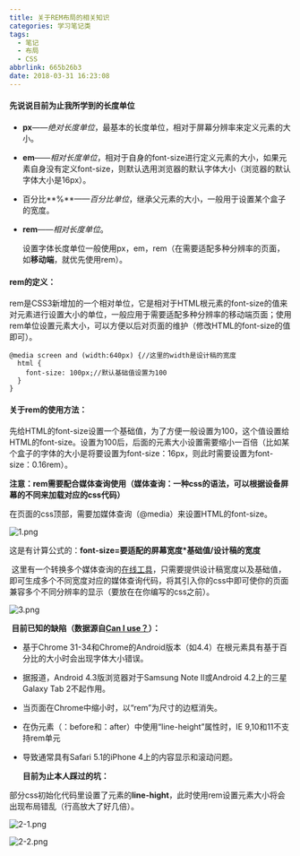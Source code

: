 ```yaml
---
title: 关于REM布局的相关知识
categories: 学习笔记类
tags:
  - 笔记
  - 布局
  - CSS
abbrlink: 665b26b3
date: 2018-03-31 16:23:08
---
```




#### 先说说目前为止我所学到的长度单位

- **px**——*绝对长度单位*，最基本的长度单位，相对于屏幕分辨率来定义元素的大小。

- **em**——*相对长度单位*，相对于自身的font-size进行定义元素的大小，如果元素自身没有定义font-size，则默认选用浏览器的默认字体大小（浏览器的默认字体大小是16px）。

- 百分比**%**——*百分比单位*，继承父元素的大小，一般用于设置某个盒子的宽度。

- **rem**——*相对长度单位*。

  ​	设置字体长度单位一般使用px，em，rem（在需要适配多种分辨率的页面，如**移动端**，就优先使用rem）。

  <!--more-->


#### rem的定义：

​	  rem是CSS3新增加的一个相对单位，它是相对于HTML根元素的font-size的值来对元素进行设置大小的单位，一般应用于需要适配多种分辨率的移动端页面；使用rem单位设置元素大小，可以方便以后对页面的维护（修改HTML的font-size的值即可）。



```
@media screen and (width:640px) {//这里的width是设计稿的宽度
  html {
    font-size: 100px;//默认基础值设置为100
  }
}
```



#### 关于rem的使用方法：

​	先给HTML的font-size设置一个基础值，为了方便一般设置为100，这个值设置给HTML的font-size。设置为100后，后面的元素大小设置需要缩小一百倍（比如某个盒子的字体的大小是将要设置为font-size：16px，则此时需要设置为font-size：0.16rem）。

​	**注意：rem需要配合媒体查询使用（媒体查询：一种css的语法，可以根据设备屏幕的不同来加载对应的css代码）**

在页面的css顶部，需要加媒体查询（@media）来设置HTML的font-size。

![1.png](https://i.loli.net/2019/03/11/5c86659bc1911.png)

这是有计算公式的：**font-size=要适配的屏幕宽度*基础值/设计稿的宽度**

​	这里有一个转换多个媒体查询的[在线工具](https://mxd.tencent.com/wp-content/uploads/2014/11/rem.html)，只需要提供设计稿宽度以及基础值，即可生成多个不同宽度对应的媒体查询代码，将其引入你的css中即可使你的页面兼容多个不同分辨率的显示（要放在在你编写的css之前）。

![3.png](https://i.loli.net/2019/03/11/5c86659e60404.png)

​	**目前已知的缺陷（数据源自[Can I use？](https://www.caniuse.com/#search=rem)）：**

- 基于Chrome 31-34和Chrome的Android版本（如4.4）在根元素具有基于百分比的大小时会出现字体大小错误。

- 据报道，Android 4.3版浏览器对于Samsung Note II或Android 4.2上的三星Galaxy Tab 2不起作用。

- 当页面在Chrome中缩小时，以“rem”为尺寸的边框消失。

- 在伪元素（：before和：after）中使用“line-height”属性时，IE 9,10和11不支持rem单元

- 导致通常具有Safari 5.1的iPhone 4上的内容显示和滚动问题。

  **目前为止本人踩过的坑：**

部分css初始化代码里设置了元素的**line-hight**，此时使用rem设置元素大小将会出现布局错乱（行高放大了好几倍）。

![2-1.png](https://i.loli.net/2019/03/11/5c86659a9cbfb.png)

![2-2.png](https://i.loli.net/2019/03/11/5c86659d2f8be.png)

